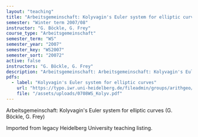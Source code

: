 ```yaml
---
layout: "teaching"
title: "Arbeitsgemeinschaft: Kolyvagin's Euler system for elliptic curves"
semester: "Winter term 2007/08"
instructor: "G. Böckle, G. Frey"
course_type: "Arbeitsgemeinschaft"
semester_term: "WS"
semester_year: "2007"
semester_key: "WS2007"
semester_sort: "20072"
active: false
instructors: "G. Böckle, G. Frey"
description: "Arbeitsgemeinschaft: Arbeitsgemeinschaft: Kolyvagin's Euler system for elliptic curves"
pdfs:
  - label: "Kolyvagin's Euler system for elliptic curves"
    url: "https://typo.iwr.uni-heidelberg.de/fileadmin/groups/arithgeo/templates/data/Hauptseminare/0708WS_Kolyv.pdf"
    file: "/assets/uploads/0708WS_Kolyv.pdf"
---
```


Arbeitsgemeinschaft: Kolyvagin's Euler system for elliptic curves (G. Böckle, G. Frey)

Imported from legacy Heidelberg University teaching listing.